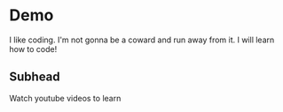 # Demo

I like coding. I'm not gonna be a coward and run away from it. I will learn how to code!

## Subhead

Watch youtube videos to learn